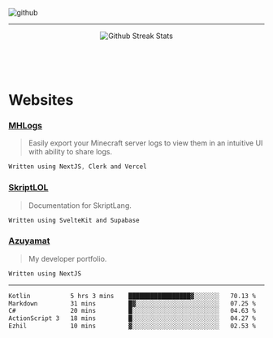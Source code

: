 ![github](https://media.discordapp.net/attachments/881363147364118528/1142610121697021952/background.png?width=1000&height=300)<br>
___
<p align="center">
  <img alt="Github Streak Stats" src="https://github-readme-streak-stats.herokuapp.com/?user=azuyamat"/>
</p><br>

<p align="center">
      
</p><br>


# Websites
### [MHLogs](https://mhlogs.com)
> Easily export your Minecraft server logs to view them in an intuitive UI with ability to share logs.
```js
Written using NextJS, Clerk and Vercel
```

### [SkriptLOL](https://skript.lol)
> Documentation for SkriptLang.
```js
Written using SvelteKit and Supabase
```

### [Azuyamat](https://azuyamat.com)
> My developer portfolio.
```js
Written using NextJS
```
___

<!--START_SECTION:waka-->

```txt
Kotlin           5 hrs 3 mins    █████████████████▓░░░░░░░   70.13 %
Markdown         31 mins         █▓░░░░░░░░░░░░░░░░░░░░░░░   07.25 %
C#               20 mins         █░░░░░░░░░░░░░░░░░░░░░░░░   04.63 %
ActionScript 3   18 mins         █░░░░░░░░░░░░░░░░░░░░░░░░   04.27 %
Ezhil            10 mins         ▓░░░░░░░░░░░░░░░░░░░░░░░░   02.53 %
```

<!--END_SECTION:waka-->
